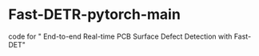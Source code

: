 # Fast-DETR-pytorch-main
code for " End-to-end Real-time PCB Surface Defect Detection with Fast-DET"
